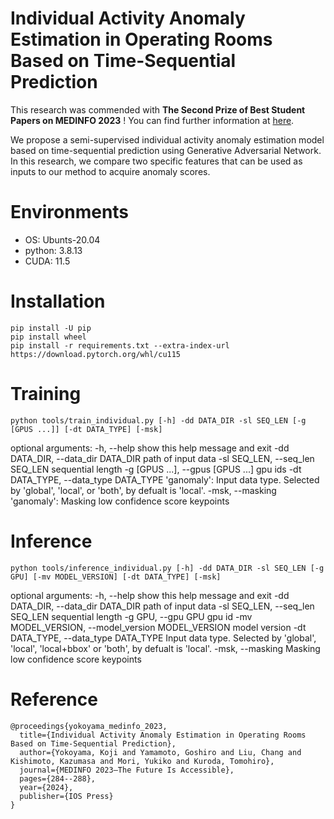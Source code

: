 # Individual Activity Anomaly Estimation in Operating Rooms Based on Time-Sequential Prediction
This research was commended with **The Second Prize of Best Student Papers on MEDINFO 2023** ! You can find further information at [here](https://medinfo2023.org/the-international-medical-informatics-association-imia-announces-medinfo-2023-best-paper-winners/).


We propose a semi-supervised individual activity anomaly estimation model based on time-sequential prediction using Generative Adversarial Network.
In this research, we compare two specific features that can be used as inputs to our method to acquire anomaly scores.

# Environments
- OS: Ubunts-20.04
- python: 3.8.13
- CUDA: 11.5

# Installation
```
pip install -U pip
pip install wheel
pip install -r requirements.txt --extra-index-url https://download.pytorch.org/whl/cu115
```


# Training
```
python tools/train_individual.py [-h] -dd DATA_DIR -sl SEQ_LEN [-g [GPUS ...]] [-dt DATA_TYPE] [-msk]
```

optional arguments:
  -h, --help            show this help message and exit
  -dd DATA_DIR, --data_dir DATA_DIR
                        path of input data
  -sl SEQ_LEN, --seq_len SEQ_LEN
                        sequential length
  -g [GPUS ...], --gpus [GPUS ...]
                        gpu ids
  -dt DATA_TYPE, --data_type DATA_TYPE
                        'ganomaly': Input data type. Selected by 'global', 'local', or 'both', by defualt is 'local'.
  -msk, --masking       'ganomaly': Masking low confidence score keypoints


# Inference
```
python tools/inference_individual.py [-h] -dd DATA_DIR -sl SEQ_LEN [-g GPU] [-mv MODEL_VERSION] [-dt DATA_TYPE] [-msk]
```

optional arguments:
  -h, --help            show this help message and exit
  -dd DATA_DIR, --data_dir DATA_DIR
                        path of input data
  -sl SEQ_LEN, --seq_len SEQ_LEN
                        sequential length
  -g GPU, --gpu GPU     gpu id
  -mv MODEL_VERSION, --model_version MODEL_VERSION
                        model version
  -dt DATA_TYPE, --data_type DATA_TYPE
                        Input data type. Selected by 'global', 'local', 'local+bbox' or 'both', by defualt is 'local'.
  -msk, --masking       Masking low confidence score keypoints


# Reference
```
@proceedings{yokoyama_medinfo_2023,
  title={Individual Activity Anomaly Estimation in Operating Rooms Based on Time-Sequential Prediction},
  author={Yokoyama, Koji and Yamamoto, Goshiro and Liu, Chang and Kishimoto, Kazumasa and Mori, Yukiko and Kuroda, Tomohiro},
  journal={MEDINFO 2023—The Future Is Accessible},
  pages={284--288},
  year={2024},
  publisher={IOS Press}
}
```
